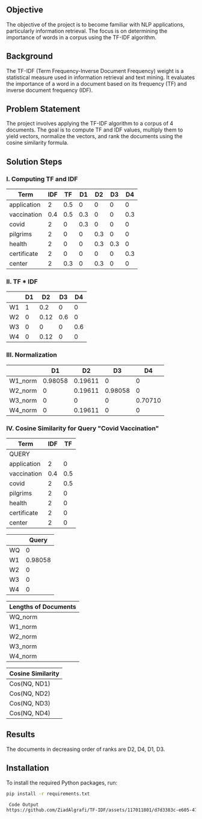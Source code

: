 ## Objective

The objective of the project is to become familiar with NLP applications, particularly information retrieval. The focus is on determining the importance of words in a corpus using the TF-IDF algorithm.

## Background

The TF-IDF (Term Frequency-Inverse Document Frequency) weight is a statistical measure used in information retrieval and text mining. It evaluates the importance of a word in a document based on its frequency (TF) and inverse document frequency (IDF).

## Problem Statement

The project involves applying the TF-IDF algorithm to a corpus of 4 documents. The goal is to compute TF and IDF values, multiply them to yield vectors, normalize the vectors, and rank the documents using the cosine similarity formula.

## Solution Steps

### I. Computing TF and IDF

| Term         | IDF | TF   | D1  | D2  | D3  | D4  |
|--------------|-----|------|-----|-----|-----|-----|
| application  | 2   | 0.5  | 0   | 0   | 0   | 0   |
| vaccination  | 0.4 | 0.5  | 0.3 | 0   | 0   | 0.3 |
| covid        | 2   | 0    | 0.3 | 0   | 0   | 0   |
| pilgrims     | 2   | 0    | 0   | 0.3 | 0   | 0   |
| health       | 2   | 0    | 0   | 0.3 | 0.3 | 0   |
| certificate  | 2   | 0    | 0   | 0   | 0   | 0.3 |
| center       | 2   | 0.3  | 0   | 0.3 | 0   | 0   |

### II. TF * IDF

|         | D1  | D2  | D3  | D4  |
|---------|-----|-----|-----|-----|
| W1      | 1   | 0.2 | 0   | 0   | 0   | 0   |
| W2      | 0   | 0.12| 0.6 | 0   | 0   | 0.6 |
| W3      | 0   | 0   | 0   | 0.6 | 0.6 | 0   |
| W4      | 0   | 0.12| 0   | 0   | 0   | 0.6 |

### III. Normalization

|         | D1            | D2            | D3            | D4            |
|---------|---------------|---------------|---------------|---------------|
| W1_norm | 0.98058       | 0.19611       | 0             | 0             |
| W2_norm | 0             | 0.19611       | 0.98058       | 0             |
| W3_norm | 0             | 0             | 0             | 0.70710       |
| W4_norm | 0             | 0.19611       | 0             | 0             |

### IV. Cosine Similarity for Query "Covid Vaccination"

| Term         | IDF | TF   |
|--------------|-----|------|
| QUERY        |     |      |
| application  | 2   | 0    |
| vaccination  | 0.4 | 0.5  |
| covid        | 2   | 0.5  |
| pilgrims     | 2   | 0    |
| health       | 2   | 0    |
| certificate  | 2   | 0    |
| center       | 2   | 0    |

|         | Query         |
|---------|---------------|
| WQ      | 0             |
| W1      | 0.98058       |
| W2      | 0             |
| W3      | 0             |
| W4      | 0             |

| Lengths of Documents |
|----------------------|
| WQ_norm              | 0.99999       |
| W1_norm              | 0.99999       |
| W2_norm              | 1.400         |
| W3_norm              | 0.99999       |
| W4_norm              | 0.99999       |

| Cosine Similarity |
|-------------------|
| Cos(NQ, ND1)       | 0.03845       |
| Cos(NQ, ND2)       | 0.7142        |
| Cos(NQ, ND3)       | 0             |
| Cos(NQ, ND4)       | 0.03845       |

## Results

The documents in decreasing order of ranks are D2, D4, D1, D3.


## Installation

To install the required Python packages, run:

```bash
pip install -r requirements.txt

 Code Output
https://github.com/ZiadAlgrafi/TF-IDF/assets/117011801/d7d3383c-e605-4770-8675-3a0b59bfbcf5
